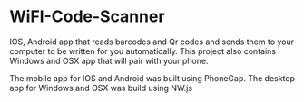 # WiFI-Code-Scanner
IOS, Android app that reads barcodes and Qr codes and sends them to your computer to be written for you automatically. This project also contains Windows and OSX app that will pair with your phone.

The mobile app for IOS and Android was built using PhoneGap. 
The desktop app for Windows and OSX was build using NW.js 
